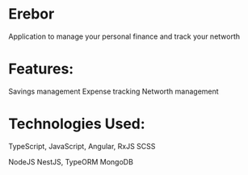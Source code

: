 # Erebor
Application to manage your personal finance and track your networth 

# Features:

Savings management
Expense tracking
Networth management

# Technologies Used:

TypeScript,
JavaScript,
Angular,
RxJS
SCSS

NodeJS
NestJS,
TypeORM
MongoDB

